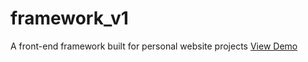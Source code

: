 # framework_v1
A front-end framework built for personal website projects
[View Demo](https://kccnma.github.io/framework_v1)

